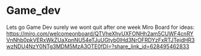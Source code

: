 # Game_dev
Lets go Game Dev surely we wont quit after one week 
Miro Board for ideas: https://miro.com/welcomeonboard/QTVheXhyUXFONHh2am5CUWF4cnRYVnNhb0pkVERxWkZUaXpnNU54eTJuUGtyb0lHd3NrOFRDYzFxRTJTejdHR3wzNDU4NzY0NTg3MDM5MzA3OTE0fDI=?share_link_id=628495462833

